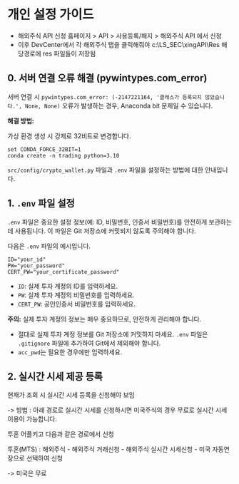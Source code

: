 # 개인 설정 가이드

- 해외주식 API 신청
  홈페이지 > API > 사용등록/해지 > 해외주식 API 에서 신청
- 이후 DevCenter에서 각 해외주식 탭을 클릭해줘야 c:\LS_SEC\xingAPI\Res 해당경로에 res 파일들이 저장됨

## 0. 서버 연결 오류 해결 (pywintypes.com_error)

서버 연결 시 `pywintypes.com_error: (-2147221164, '클래스가 등록되지 않았습니다.', None, None)` 오류가 발생하는 경우, Anaconda bit 문제일 수 있습니다.

**해결 방법:**

가상 환경 생성 시 강제로 32비트로 변경합니다.

```
set CONDA_FORCE_32BIT=1
conda create -n trading python=3.10
```

`src/config/crypto_wallet.py` 파일과 `.env` 파일을 설정하는 방법에 대한 안내입니다.

## 1. `.env` 파일 설정

`.env` 파일은 중요한 설정 정보(예: ID, 비밀번호, 인증서 비밀번호)를 안전하게 보관하는 데 사용됩니다. 이 파일은 Git 저장소에 커밋되지 않도록 주의해야 합니다.

다음은 `.env` 파일의 예시입니다.

```
ID="your_id"
PW="your_password"
CERT_PW="your_certificate_password"
```

- `ID`: 실제 투자 계정의 ID를 입력하세요.
- `PW`: 실제 투자 계정의 비밀번호를 입력하세요.
- `CERT_PW`: 공인인증서 비밀번호를 입력하세요.

**주의:** 실제 투자 계정의 정보는 매우 중요하므로, 안전하게 관리해야 합니다.

- 절대로 실제 투자 계정 정보를 Git 저장소에 커밋하지 마세요. `.env` 파일은 `.gitignore` 파일에 추가하여 Git에서 제외해야 합니다.
- `acc_pwd`는 필요한 경우에만 입력하세요.

## 2. 실시간 시세 제공 등록

현재가 조회 시 실시간 시세 등록을 신청해야 보임

-> 방법 : 아래 경로로 실시간 시세를 신청하시면 미국주식의 경우 무료로 실시간 시세 이용이 가능합니다.

투혼 어플키고 다음과 같은 경로에서 신청

투혼(MTS) : 해외주식 - 해외주식 거래신청 - 해외주식 실시간 시세신청 - 미국 자동연장으로 선택하여 신청

-> 미국은 무료
